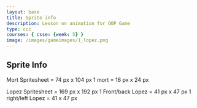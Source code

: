 ```yaml
---
layout: base
title: Sprite info 
description: Lesson on animation for OOP Game
type: ccc
courses: { csse: {week: 5} }
image: /images/gameimages/1_lopez.png
---
```


## Sprite Info

Mort Spritesheet = 74 px x 104 px
1 mort = 16 px x 24 px

Lopez Spritesheet = 169 px x 192 px
1 Front/back Lopez = 41 px x 47 px
1 right/left Lopez = 41 x 47 px